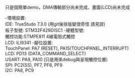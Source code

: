 只是個簡單demo，DMA傳輸部分尚未完成、畫圖(LCD)尚未完成  

-環境設置:  
    IDE: TrueStudo 7.3.0 (用git後排版變很奇怪 請見諒)  
    板子型號: STM32F429DISC1 
-硬體型號:  
    觸控功能:STMPE811 4線電阻式觸控  
    LCD: ILI9341 
-腳位設置:  
    TouchPanel: PA7 (RESET), PA15(TOUCHPANEL_INTERRUPT)  
    LCD: PD13 (DATA_COMMAND_SELECT)  
    USART: PA9, PA10 (只是用來debug與呈現觸控位置)  
    SPI: PC2(SS), PF7, PF8, PF9  
    I2C: PA8, PC9  

